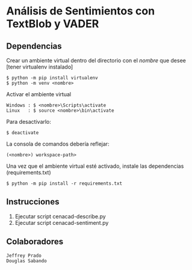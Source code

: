 # Análisis de Sentimientos con TextBlob y VADER

## Dependencias
Crear un ambiente virtual dentro del directorio con el *nombre* que desee [tener virtualenv instalado]

```
$ python -m pip install virtualenv
$ python -m venv <nombre>
```
Activar el ambiente virtual
```
Windows : $ <nombre>\Scripts\activate
Linux   : $ source <nombre>\bin\activate
```
Para desactivarlo:
```
$ deactivate
```
La consola de comandos debería reflejar:
```
(<nombre>) workspace-path>
```
Una vez que el ambiente virtual esté activado, instale las dependencias (requirements.txt)
```
$ python -m pip install -r requirements.txt
```
## Instrucciones
1. Ejecutar script cenacad-describe.py
2. Ejecutar script cenacad-sentiment.py

## Colaboradores
```
Jeffrey Prado
Douglas Sabando
```